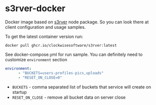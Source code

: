 # s3rver-docker

Docker image based on [s3rver](https://github.com/jamhall/s3rver) node package.
So you can look there at client configuration and usage samples.

To get the latest container version run:
```shell
docker pull ghcr.io/clockwisesoftware/s3rver:latest
```

See docker-compose.yml for run sample.
You can definitely need to customize `environment` section
```yaml
environment:
      - "BUCKETS=users-profiles-pics,uploads"
      - "RESET_ON_CLOSE=0"
```
- `BUCKETS` - comma separated list of buckets that service will create on startup
- `RESET_ON_CLOSE` - remove all bucket data on server close


